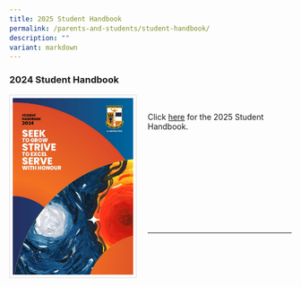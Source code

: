 ```yaml
---
title: 2025 Student Handbook
permalink: /parents-and-students/student-handbook/
description: ""
variant: markdown
---
```

### 2024 Student Handbook

<img src="/images/Parents%20&amp;%20Students/Serangoon_Sec_Handbook_2024_FINAL_8_Dec_Page_001.jpg" style="width:215px; height:315px; margin-right:20px; border:0.5px solid Gainsboro; padding: 5px" align="Left">

<br>

Click [here](/files/Student%20Handbook/Serangoon_Sec_Handbook_2024_FINAL_8_Dec_web.pdf) for the 2025 Student Handbook.

<br>
<br>
<br>
<br>
<br>
<br>
<br>
<br>
<br>
<hr>